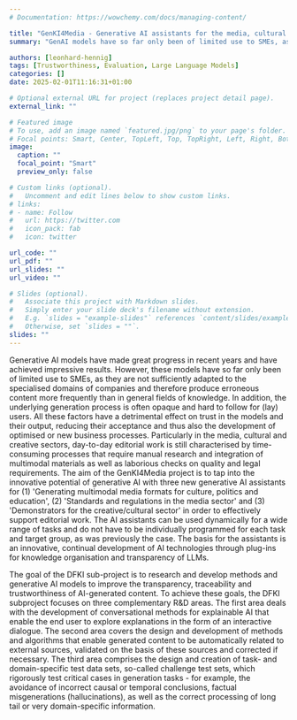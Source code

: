```yaml
---
# Documentation: https://wowchemy.com/docs/managing-content/

title: "GenKI4Media - Generative AI assistants for the media, cultural and creative sectors"
summary: "GenAI models have so far only been of limited use to SMEs, as they are not sufficiently adapted to the specialised domains of companies and therefore produce erroneous content more frequently than in general fields of knowledge. The aim of the GenKI4Media project is to tap into the innovative potential of generative AI with three new generative AI assistants for (1) 'Generating multimodal media formats for culture, politics and education', (2) 'Standards and regulations in the media sector' and (3) 'Demonstrators for the creative/cultural sector' in order to effectively support editorial work."

authors: [leonhard-hennig]
tags: [Trustworthiness, Evaluation, Large Language Models]
categories: []
date: 2025-02-01T11:16:31+01:00

# Optional external URL for project (replaces project detail page).
external_link: ""

# Featured image
# To use, add an image named `featured.jpg/png` to your page's folder.
# Focal points: Smart, Center, TopLeft, Top, TopRight, Left, Right, BottomLeft, Bottom, BottomRight.
image:
  caption: ""
  focal_point: "Smart"
  preview_only: false

# Custom links (optional).
#   Uncomment and edit lines below to show custom links.
# links:
# - name: Follow
#   url: https://twitter.com
#   icon_pack: fab
#   icon: twitter

url_code: ""
url_pdf: ""
url_slides: ""
url_video: ""

# Slides (optional).
#   Associate this project with Markdown slides.
#   Simply enter your slide deck's filename without extension.
#   E.g. `slides = "example-slides"` references `content/slides/example-slides.md`.
#   Otherwise, set `slides = ""`.
slides: ""
---
```


Generative AI models have made great progress in recent years and have achieved impressive results. However, these models have so far only been of limited use to SMEs, as they are not sufficiently adapted to the specialised domains of companies and therefore produce erroneous content more frequently than in general fields of knowledge. In addition, the underlying generation process is often opaque and hard to follow for (lay) users. All these factors have a detrimental effect on trust in the models and their output, reducing their acceptance and thus also the development of optimised or new business processes. Particularly in the media, cultural and creative sectors, day-to-day editorial work is still characterised by time-consuming processes that require manual research and integration of multimodal materials as well as laborious checks on quality and legal requirements. The aim of the GenKI4Media project is to tap into the innovative potential of generative AI with three new generative AI assistants for (1) 'Generating multimodal media formats for culture, politics and education', (2) 'Standards and regulations in the media sector' and (3) 'Demonstrators for the creative/cultural sector' in order to effectively support editorial work. The AI assistants can be used dynamically for a wide range of tasks and do not have to be individually programmed for each task and target group, as was previously the case. The basis for the assistants is an innovative, continual development of AI technologies through plug-ins for knowledge organisation and transparency of LLMs.

The goal of the DFKI sub-project is to research and develop methods and generative AI models to improve the transparency, traceability and trustworthiness of AI-generated content. To achieve these goals, the DFKI subproject focuses on three complementary R&D areas. The first area deals with the development of conversational methods for explainable AI that enable the end user to explore explanations in the form of an interactive dialogue. The second area covers the design and development of methods and algorithms that enable generated content to be automatically related to external sources, validated on the basis of these sources and corrected if necessary. The third area comprises the design and creation of task- and domain-specific test data sets, so-called challenge test sets, which rigorously test critical cases in generation tasks - for example, the avoidance of incorrect causal or temporal conclusions, factual misgenerations (hallucinations), as well as the correct processing of long tail or very domain-specific information.
